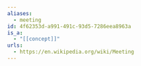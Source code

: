 ```yaml
---
aliases:
  - meeting
id: 4f62353d-a991-491c-93d5-7286eea8963a
is_a:
  - "[[concept]]"
urls:
  - https://en.wikipedia.org/wiki/Meeting
---
```

